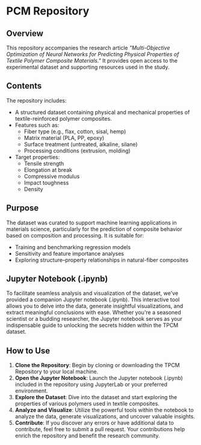 # PCM Repository
## Overview
This repository accompanies the research article *"Multi-Objective Optimization of Neural Networks for Predicting Physical Properties of Textile Polymer Composite Materials."* It provides open access to the experimental dataset and supporting resources used in the study.

## Contents
The repository includes:
- A structured dataset containing physical and mechanical properties of textile-reinforced polymer composites.
- Features such as:
  - Fiber type (e.g., flax, cotton, sisal, hemp)
  - Matrix material (PLA, PP, epoxy)
  - Surface treatment (untreated, alkaline, silane)
  - Processing conditions (extrusion, molding)
- Target properties:
  - Tensile strength  
  - Elongation at break  
  - Compressive modulus  
  - Impact toughness  
  - Density  

## Purpose
The dataset was curated to support machine learning applications in materials science, particularly for the prediction of composite behavior based on composition and processing. It is suitable for:
- Training and benchmarking regression models
- Sensitivity and feature importance analyses
- Exploring structure–property relationships in natural-fiber composites

## Jupyter Notebook (.ipynb)
To facilitate seamless analysis and visualization of the dataset, we've provided a companion Jupyter notebook (.ipynb). This interactive tool allows you to delve into the data, generate insightful visualizations, and extract meaningful conclusions with ease. Whether you're a seasoned scientist or a budding researcher, the Jupyter notebook serves as your indispensable guide to unlocking the secrets hidden within the TPCM dataset.

## How to Use
1. **Clone the Repository**: Begin by cloning or downloading the TPCM Repository to your local machine.
2. **Open the Jupyter Notebook**: Launch the Jupyter notebook (.ipynb) included in the repository using JupyterLab or your preferred environment.
3. **Explore the Dataset**: Dive into the dataset and start exploring the properties of various polymers used in textile composites.
4. **Analyze and Visualize**: Utilize the powerful tools within the notebook to analyze the data, generate visualizations, and uncover valuable insights.
5. **Contribute**: If you discover any errors or have additional data to contribute, feel free to submit a pull request. Your contributions help enrich the repository and benefit the research community.


